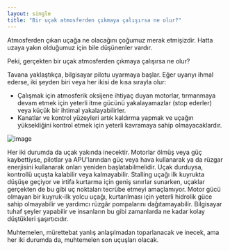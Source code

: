 ```yaml
---
layout: single
title: "Bir uçak atmosferden çıkmaya çalışırsa ne olur?"
---
```

Atmosferden çıkan uçağa ne olacağını çoğumuz merak etmişizdir.
Hatta uzaya yakın olduğumuz için bile düşünenler vardır.

Peki, gerçekten bir uçak atmosferden çıkmaya çalışırsa ne olur?

Tavana yaklaştıkça, bilgisayar pilotu uyarmaya başlar. Eğer uyarıyı ihmal ederse, iki şeyden biri veya her ikisi de kısa sırayla olur:

- Çalışmak için atmosferik oksijene ihtiyaç duyan motorlar, tırmanmaya devam etmek için yeterli itme gücünü yakalayamazlar (stop ederler) veya küçük bir ihtimal yakalayabilirler.
- Kanatlar ve kontrol yüzeyleri artık kaldırma yapmak ve uçağın yüksekliğini kontrol etmek için yeterli kavramaya sahip olmayacaklardır.

![image](https://c.pxhere.com/photos/30/f4/blue_sky_sky_of_brigadier_plane_clouds-1164469.jpg!d)

Her iki durumda da uçak yakında inecektir. Motorlar ölmüş veya güç kaybettiyse, pilotlar ya APU'larından güç veya hava kullanarak ya da rüzgar enerjisini kullanarak onları yeniden başlatabilmelidir. Uçak durduysa, kontrollü uçuşta kalabilir veya kalmayabilir. Stalling uçağı ilk kuyrukta düşüşe geçiyor ve irtifa kurtarma için geniş sınırlar sunarken, uçaklar gerçekten de bu gibi uç noktaları tecrübe etmeyi amaçlamıyor. Motor gücü olmayan bir kuyruk-ilk yolcu uçağı, kurtarılması için yeterli hidrolik güce sahip olmayabilir ve yardımcı rüzgâr pompalarını dağıtamayabilir. Bilgisayar tuhaf şeyler yapabilir ve insanların bu gibi zamanlarda ne kadar kolay düştükleri şaşırtıcıdır.

Muhtemelen, mürettebat yanlış anlaşılmadan toparlanacak ve inecek, ama her iki durumda da, muhtemelen son uçuşları olacak.

<div style="display:none;">yolcu uçağı</div>
<div style="display:none;">uçak motoru bozuldu</div>
<div style="display:none;">atmosfer uçak</div>
<div style="display:none;">uçak kazası</div>
<div style="display:none;">pilot</div>
<div style="display:none;">uzay ve uçak</div>
<div style="display:none;">uzay</div>
<div style="display:none;">Bir uçak atmosferden çıkmaya çalışırsa ne olur?</div>
<div style="display:none;">uçak kazaları</div>
<div style="display:none;">uçak düştü</div>
<div style="display:none;">uçak atmosfer</div>
<div style="display:none;">atmosfer</div>
<div style="display:none;">uçak</div>
